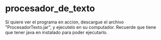 # procesador_de_texto

Sí quiere ver el programa en accion, descargue el archivo "ProcesadorTexto.jar",
y ejecutelo en su computador. Recuerde que tiene que tener java en instalado para poder ejecutarlo.
